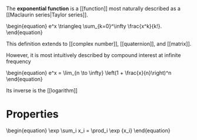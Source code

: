 The **exponential function** is a [[function]] most naturally described as a [[Maclaurin series|Taylor series]].

\begin{equation}
e^x \triangleq \sum_{k=0}^\infty \frac{x^k}{k!}.
\end{equation}

This definition extends to [[complex number]], [[quaternion]], and [[matrix]].

However, it is most intuitively described by compound interest at infinite frequency

\begin{equation}
e^x = \lim_{n \to \infty} \left(1 + \frac{x}{n}\right)^n
\end{equation}

Its inverse is the [[logarithm]]

# Properties

\begin{equation}
\exp \sum_i x_i  = \prod_i \exp {x_i}
\end{equation}
